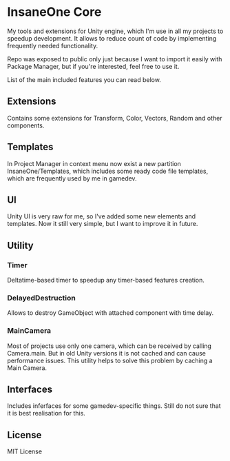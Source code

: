 # InsaneOne Core
My tools and extensions for Unity engine, which I'm use in all my projects to speedup development. It allows to reduce count of code by implementing frequently needed functionality.

Repo was exposed to public only just because I want to import it easily with Package Manager, but if you're interested, feel free to use it.

List of the main included features you can read below. 

## Extensions
Contains some extensions for Transform, Color, Vectors, Random and other components. 

## Templates
In Project Manager in context menu now exist a new partition InsaneOne/Templates, which includes some ready code file templates, which are frequently used by me in gamedev. 

## UI
Unity UI is very raw for me, so I've added some new elements and templates. Now it still very simple, but I want to improve it in future.

## Utility

### Timer
Deltatime-based timer to speedup any timer-based features creation.

### DelayedDestruction
Allows to destroy GameObject with attached component with time delay.

### MainCamera
Most of projects use only one camera, which can be received by calling Camera.main. But in old Unity versions it is not cached and can cause performance issues. This utility helps to solve this problem by caching a Main Camera. 

## Interfaces
Includes inferfaces for some gamedev-specific things. Still do not sure that it is best realisation for this.

## License
MIT License

